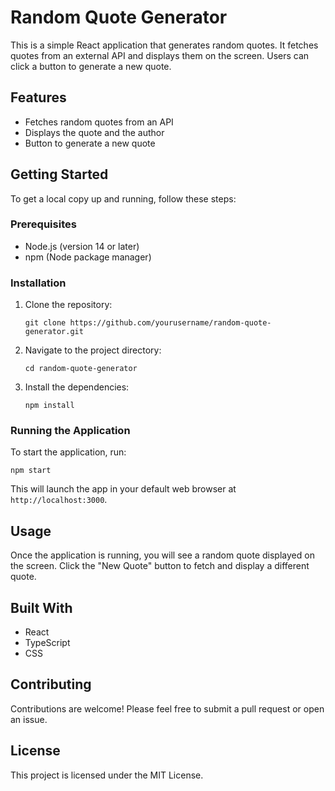 # Random Quote Generator

This is a simple React application that generates random quotes. It fetches quotes from an external API and displays them on the screen. Users can click a button to generate a new quote.

## Features

- Fetches random quotes from an API
- Displays the quote and the author
- Button to generate a new quote

## Getting Started

To get a local copy up and running, follow these steps:

### Prerequisites

- Node.js (version 14 or later)
- npm (Node package manager)

### Installation

1. Clone the repository:
   ```
   git clone https://github.com/yourusername/random-quote-generator.git
   ```

2. Navigate to the project directory:
   ```
   cd random-quote-generator
   ```

3. Install the dependencies:
   ```
   npm install
   ```

### Running the Application

To start the application, run:
```
npm start
```
This will launch the app in your default web browser at `http://localhost:3000`.

## Usage

Once the application is running, you will see a random quote displayed on the screen. Click the "New Quote" button to fetch and display a different quote.

## Built With

- React
- TypeScript
- CSS

## Contributing

Contributions are welcome! Please feel free to submit a pull request or open an issue.

## License

This project is licensed under the MIT License.
